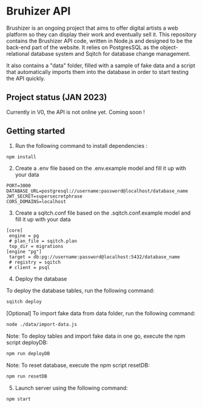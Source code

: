 # Bruhizer API

Brushizer is an ongoing project that aims to offer digital artists a web platform so they can display their work and eventually sell it.
This repository contains the Brushizer API code, written in Node.js and designed to be the back-end part of the website. It relies on PostgresSQL as the object-relational database system and Sqitch for database change management.

It also contains a "data" folder, filled with a sample of fake data and a script that automatically imports them into the database in order to start testing the API quickly.

## Project status (JAN 2023)

Currently in V0, the API is not online yet. Coming soon !

## Getting started

1. Run the following command to install dependencies :

``` bash
npm install
```

2. Create a .env file based on the .env.example model and fill it up with your data

```text
PORT=3000
DATABASE_URL=postgresql://username:password@localhost/database_name
JWT_SECRET=supersecretphrase
CORS_DOMAINS=localhost
```

3. Create a sqitch.conf file based on the .sqitch.conf.example model and fill it up with your data

```text
[core]
 engine = pg
 # plan_file = sqitch.plan
 top_dir = migrations
[engine "pg"]
 target = db:pg://username:password@localhost:5432/database_name
 # registry = sqitch
 # client = psql
```

4. Deploy the database

To deploy the database tables, run the following command:

``` bash
sqitch deploy
```

[Optional] To import fake data from data folder, run the following command:

```bash
node ./data/import-data.js
```

Note: To deploy tables and import fake data in one go, execute the npm script deployDB:

```bash
npm run deployDB
```

Note: To reset database, execute the npm script resetDB:

```bash
npm run resetDB
```

5. Launch server using the following command:

``` bash
npm start
```
